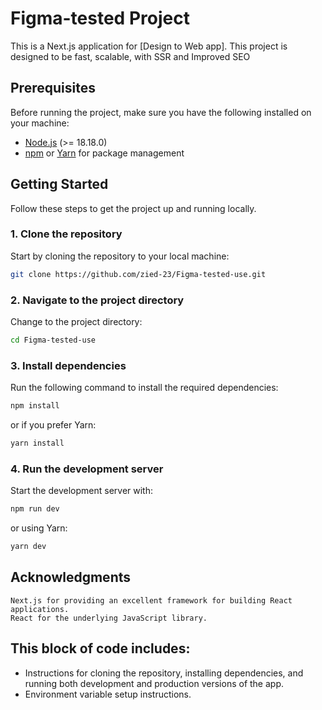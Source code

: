 # Figma-tested Project

This is a Next.js application for [Design to Web app]. This project is designed to be fast, scalable, with SSR and Improved SEO

## Prerequisites

Before running the project, make sure you have the following installed on your machine:

- [Node.js](https://nodejs.org/en/) (>= 18.18.0)
- [npm](https://npmjs.com) or [Yarn](https://yarnpkg.com/) for package management

## Getting Started

Follow these steps to get the project up and running locally.

### 1. Clone the repository

Start by cloning the repository to your local machine:

```bash
git clone https://github.com/zied-23/Figma-tested-use.git
```

### 2. Navigate to the project directory

Change to the project directory:

```bash
cd Figma-tested-use
```

### 3. Install dependencies

Run the following command to install the required dependencies:

```bash
npm install
```

or if you prefer Yarn:

```bash
yarn install
```

### 4. Run the development server

Start the development server with:

```bash
npm run dev
```

or using Yarn:

```bash
yarn dev
```

## Acknowledgments

    Next.js for providing an excellent framework for building React applications.
    React for the underlying JavaScript library.

## This block of code includes:
- Instructions for cloning the repository, installing dependencies, and running both development and production versions of the app.
- Environment variable setup instructions.
